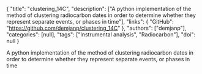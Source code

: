 {
  "title": "clustering_14C",
  "description": ["A python implementation of the method of clustering radiocarbon dates in order to determine whether they represent separate events, or phases in time"],
  "links": {
    "GitHub": "https://github.com/demjanp/clustering_14C"
  },
  "authors": ["demjanp"],
  "categories": [null],
  "tags": ["Instrumental analysis", "Radiocarbon"],
  "doi": null
}

<!-- Generated by csv2md.R – do not edit by hand -->

A python implementation of the method of clustering radiocarbon dates in order to determine whether they represent separate events, or phases in time